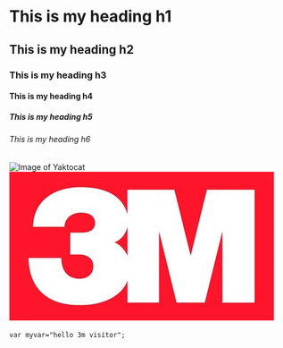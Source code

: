# This is my heading h1
## This is my heading h2
### This is my heading h3
#### This is my heading h4
##### This is my heading h5
###### This is my heading h6
![Image of Yaktocat](https://octodex.github.com/images/yaktocat.png)
![3m logo](https://github.com/devipallavi13/skills-communicate-using-markdown/blob/main/3m_logo.jpg)
``` 
var myvar="hello 3m visitor"; 
```
